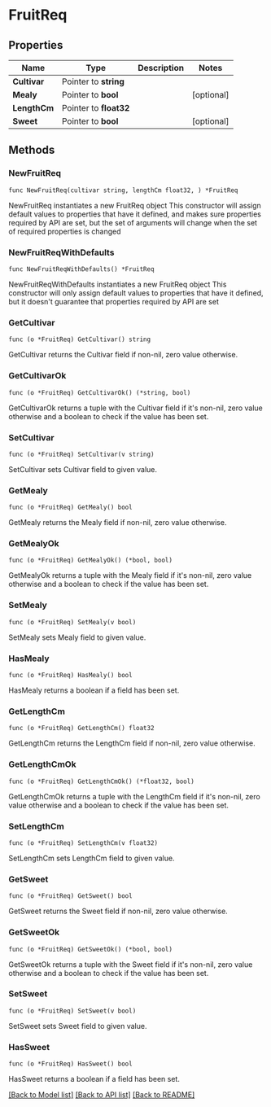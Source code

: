 # FruitReq

## Properties

Name | Type | Description | Notes
------------ | ------------- | ------------- | -------------
**Cultivar** | Pointer to **string** |  | 
**Mealy** | Pointer to **bool** |  | [optional] 
**LengthCm** | Pointer to **float32** |  | 
**Sweet** | Pointer to **bool** |  | [optional] 

## Methods

### NewFruitReq

`func NewFruitReq(cultivar string, lengthCm float32, ) *FruitReq`

NewFruitReq instantiates a new FruitReq object
This constructor will assign default values to properties that have it defined,
and makes sure properties required by API are set, but the set of arguments
will change when the set of required properties is changed

### NewFruitReqWithDefaults

`func NewFruitReqWithDefaults() *FruitReq`

NewFruitReqWithDefaults instantiates a new FruitReq object
This constructor will only assign default values to properties that have it defined,
but it doesn't guarantee that properties required by API are set

### GetCultivar

`func (o *FruitReq) GetCultivar() string`

GetCultivar returns the Cultivar field if non-nil, zero value otherwise.

### GetCultivarOk

`func (o *FruitReq) GetCultivarOk() (*string, bool)`

GetCultivarOk returns a tuple with the Cultivar field if it's non-nil, zero value otherwise
and a boolean to check if the value has been set.

### SetCultivar

`func (o *FruitReq) SetCultivar(v string)`

SetCultivar sets Cultivar field to given value.


### GetMealy

`func (o *FruitReq) GetMealy() bool`

GetMealy returns the Mealy field if non-nil, zero value otherwise.

### GetMealyOk

`func (o *FruitReq) GetMealyOk() (*bool, bool)`

GetMealyOk returns a tuple with the Mealy field if it's non-nil, zero value otherwise
and a boolean to check if the value has been set.

### SetMealy

`func (o *FruitReq) SetMealy(v bool)`

SetMealy sets Mealy field to given value.

### HasMealy

`func (o *FruitReq) HasMealy() bool`

HasMealy returns a boolean if a field has been set.

### GetLengthCm

`func (o *FruitReq) GetLengthCm() float32`

GetLengthCm returns the LengthCm field if non-nil, zero value otherwise.

### GetLengthCmOk

`func (o *FruitReq) GetLengthCmOk() (*float32, bool)`

GetLengthCmOk returns a tuple with the LengthCm field if it's non-nil, zero value otherwise
and a boolean to check if the value has been set.

### SetLengthCm

`func (o *FruitReq) SetLengthCm(v float32)`

SetLengthCm sets LengthCm field to given value.


### GetSweet

`func (o *FruitReq) GetSweet() bool`

GetSweet returns the Sweet field if non-nil, zero value otherwise.

### GetSweetOk

`func (o *FruitReq) GetSweetOk() (*bool, bool)`

GetSweetOk returns a tuple with the Sweet field if it's non-nil, zero value otherwise
and a boolean to check if the value has been set.

### SetSweet

`func (o *FruitReq) SetSweet(v bool)`

SetSweet sets Sweet field to given value.

### HasSweet

`func (o *FruitReq) HasSweet() bool`

HasSweet returns a boolean if a field has been set.


[[Back to Model list]](../README.md#documentation-for-models) [[Back to API list]](../README.md#documentation-for-api-endpoints) [[Back to README]](../README.md)


